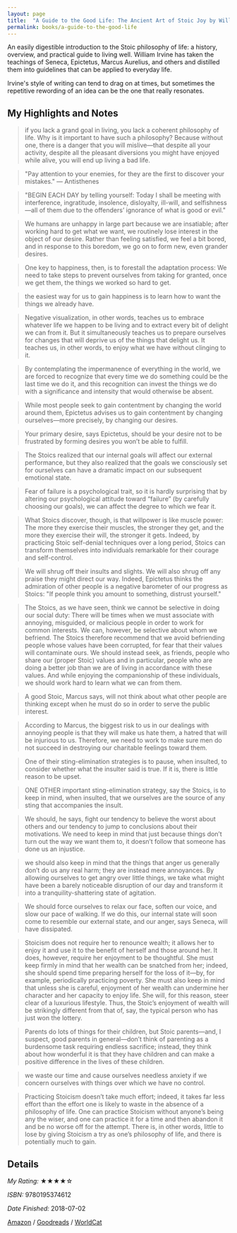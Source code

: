 ```yaml
---
layout: page
title:  "A Guide to the Good Life: The Ancient Art of Stoic Joy by William B. Irvine"
permalink: books/a-guide-to-the-good-life
---
```

An easily digestible introduction to the Stoic philosophy of life: a history, overview, and practical guide to living well. William Irvine has taken the teachings of Seneca, Epictetus, Marcus Aurelius, and others and distilled them into guidelines that can be applied to everyday life.

Irvine's style of writing can tend to drag on at times, but sometimes the repetitive rewording of an idea can be the one that really resonates.

## My Highlights and Notes

>if you lack a grand goal in living, you lack a coherent philosophy of life. Why is it important to have such a philosophy? Because without one, there is a danger that you will mislive—that despite all your activity, despite all the pleasant diversions you might have enjoyed while alive, you will end up living a bad life.

>"Pay attention to your enemies, for they are the first to discover your mistakes." — Antisthenes

>"BEGIN EACH DAY by telling yourself: Today I shall be meeting with interference, ingratitude, insolence, disloyalty, ill-will, and selfishness—all of them due to the offenders’ ignorance of what is good or evil."

>We humans are unhappy in large part because we are insatiable; after working hard to get what we want, we routinely lose interest in the object of our desire. Rather than feeling satisfied, we feel a bit bored, and in response to this boredom, we go on to form new, even grander desires.

>One key to happiness, then, is to forestall the adaptation process: We need to take steps to prevent ourselves from taking for granted, once we get them, the things we worked so hard to get.

>the easiest way for us to gain happiness is to learn how to want the things we already have.

>Negative visualization, in other words, teaches us to embrace whatever life we happen to be living and to extract every bit of delight we can from it. But it simultaneously teaches us to prepare ourselves for changes that will deprive us of the things that delight us. It teaches us, in other words, to enjoy what we have without clinging to it.

>By contemplating the impermanence of everything in the world, we are forced to recognize that every time we do something could be the last time we do it, and this recognition can invest the things we do with a significance and intensity that would otherwise be absent.

>While most people seek to gain contentment by changing the world around them, Epictetus advises us to gain contentment by changing ourselves—more precisely, by changing our desires.

>Your primary desire, says Epictetus, should be your desire not to be frustrated by forming desires you won’t be able to fulfill.

>The Stoics realized that our internal goals will affect our external performance, but they also realized that the goals we consciously set for ourselves can have a dramatic impact on our subsequent emotional state.

>Fear of failure is a psychological trait, so it is hardly surprising that by altering our psychological attitude toward “failure” (by carefully choosing our goals), we can affect the degree to which we fear it.

>What Stoics discover, though, is that willpower is like muscle power: The more they exercise their muscles, the stronger they get, and the more they exercise their will, the stronger it gets. Indeed, by practicing Stoic self-denial techniques over a long period, Stoics can transform themselves into individuals remarkable for their courage and self-control.

>We will shrug off their insults and slights. We will also shrug off any praise they might direct our way. Indeed, Epictetus thinks the admiration of other people is a negative barometer of our progress as Stoics: "If people think you amount to something, distrust yourself."

>The Stoics, as we have seen, think we cannot be selective in doing our social duty: There will be times when we must associate with annoying, misguided, or malicious people in order to work for common interests. We can, however, be selective about whom we befriend. The Stoics therefore recommend that we avoid befriending people whose values have been corrupted, for fear that their values will contaminate ours. We should instead seek, as friends, people who share our (proper Stoic) values and in particular, people who are doing a better job than we are of living in accordance with these values. And while enjoying the companionship of these individuals, we should work hard to learn what we can from them.

>A good Stoic, Marcus says, will not think about what other people are thinking except when he must do so in order to serve the public interest.

>According to Marcus, the biggest risk to us in our dealings with annoying people is that they will make us hate them, a hatred that will be injurious to us. Therefore, we need to work to make sure men do not succeed in destroying our charitable feelings toward them.

>One of their sting-elimination strategies is to pause, when insulted, to consider whether what the insulter said is true. If it is, there is little reason to be upset.

>ONE OTHER important sting-elimination strategy, say the Stoics, is to keep in mind, when insulted, that we ourselves are the source of any sting that accompanies the insult.

>We should, he says, fight our tendency to believe the worst about others and our tendency to jump to conclusions about their motivations. We need to keep in mind that just because things don’t turn out the way we want them to, it doesn’t follow that someone has done us an injustice.

>we should also keep in mind that the things that anger us generally don’t do us any real harm; they are instead mere annoyances. By allowing ourselves to get angry over little things, we take what might have been a barely noticeable disruption of our day and transform it into a tranquility-shattering state of agitation.

>We should force ourselves to relax our face, soften our voice, and slow our pace of walking. If we do this, our internal state will soon come to resemble our external state, and our anger, says Seneca, will have dissipated.

>Stoicism does not require her to renounce wealth; it allows her to enjoy it and use it to the benefit of herself and those around her. It does, however, require her enjoyment to be thoughtful. She must keep firmly in mind that her wealth can be snatched from her; indeed, she should spend time preparing herself for the loss of it—by, for example, periodically practicing poverty. She must also keep in mind that unless she is careful, enjoyment of her wealth can undermine her character and her capacity to enjoy life. She will, for this reason, steer clear of a luxurious lifestyle. Thus, the Stoic’s enjoyment of wealth will be strikingly different from that of, say, the typical person who has just won the lottery.

>Parents do lots of things for their children, but Stoic parents—and, I suspect, good parents in general—don’t think of parenting as a burdensome task requiring endless sacrifice; instead, they think about how wonderful it is that they have children and can make a positive difference in the lives of these children.

>we waste our time and cause ourselves needless anxiety if we concern ourselves with things over which we have no control.

>Practicing Stoicism doesn’t take much effort; indeed, it takes far less effort than the effort one is likely to waste in the absence of a philosophy of life. One can practice Stoicism without anyone’s being any the wiser, and one can practice it for a time and then abandon it and be no worse off for the attempt. There is, in other words, little to lose by giving Stoicism a try as one’s philosophy of life, and there is potentially much to gain.

## Details

*My Rating:* ★★★★☆

*ISBN:* 9780195374612

*Date Finished:* 2018-07-02

[Amazon](https://www.amazon.com/dp/B0040JHNQG) / [Goodreads](https://www.goodreads.com/book/show/5617966) / [WorldCat](http://www.worldcat.org/oclc/475052038)
